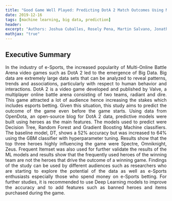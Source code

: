 ```yaml
---
title: "Good Game Well Played: Predicting DotA 2 Match Outcomes Using Machine Learning Classifier Algorithms"
date: 2019-12-16
tags: [machine learning, big data, prediction]
header:
excerpt: "Authors: Joshua Cuballes, Rosely Pena, Martin Salvano, Jonathan Uy"
mathjax: "true"
---
```


## Executive Summary

<p style="text-align:justify">
In the industry of e-Sports, the increased popularity of Multi-Online Battle Arena video games such as DotA 2 led 
to the emergence of Big Data. Big data are extremely large data sets that can be analyzed to reveal patterns, 
trends and associations, particularly with respect to human behavior and interactions. DotA 2 is a video game 
developed and published by Valve, a multiplayer online battle arena consisting of two teams, radiant and dire. 
This game attracted a lot of audience hence increasing the stakes which includes esports betting. 
Given this situation, this study aims to predict the outcome of the game even before the game starts. 
Using data from OpenDota, an open-source blog for DotA 2 data, predictive models were built using heroes as 
the main features. The models used to predict were Decision Tree, Random Forest and Gradient 
Boosting Machine classifiers. The baseline model, DT, shows a 52% accuracy but was increased to 
64% using the GBM classifier with hyperparameter tuning. Results show that the top three heroes 
highly influencing the game were Spectre, Omniknight, Zeus. Frequent Itemset was also used for further 
validate the results of the ML models and results show that the frequently used heroes of the winning 
team are not the heroes that drive the outcome of a winning game. Findings of the study can be used by 
different audiences such as researchers who are starting to explore the potential of the data as well as 
e-Sports enthusiasts especially those who spend money on e-Sports betting. For further studies, 
it is recommended to use Deep Learning models to improve the accuracy and to add features such as 
banned heroes and items purchased during the game.</p>
